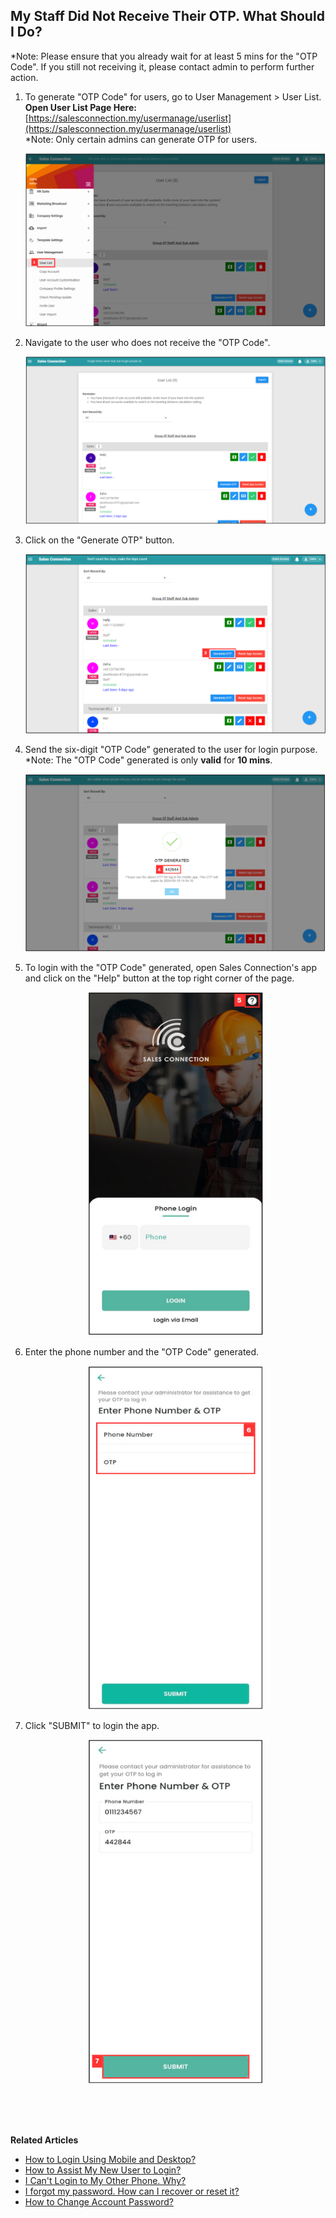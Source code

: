 ## My Staff Did Not Receive Their OTP. What Should I Do?

*Note: Please ensure that you already wait for at least 5 mins for the "OTP Code". If you still not receiving it, please contact admin to perform further action.

  1. To generate "OTP Code" for users, go to User Management > User List.<br>
     **Open User List Page Here:** [https://salesconnection.my/usermanage/userlist](https://salesconnection.my/usermanage/userlist)<br>
     *Note: Only certain admins can generate OTP for users.

     <p align="center">
       <img src="img/User_List.png" alt="User List">
     </p>
  
  2. Navigate to the user who does not receive the "OTP Code".<br>

     <p align="center">
       <img src="img/User_in_User_List.png" alt="User in User List">
     </p>

  3. Click on the "Generate OTP" button.<br>

     <p align="center">
       <img src="img/Generate_OTP_Button.png" alt="Generate OTP Button">
     </p>

  4. Send the six-digit "OTP Code" generated to the user for login purpose.<br>
     *Note: The "OTP Code" generated is only **valid** for **10 mins**.

     <p align="center">
       <img src="img/OTP_Generated.png" alt="OTP Generated">
     </p>

  5. To login with the "OTP Code" generated, open Sales Connection's app and click on the "Help" button at the top right corner of the page.<br>

     <p align="center">
       <img src="img/Help_Button_Mobile.png" alt="Help Button Mobile" width="280" height="550">
     </p>

  6. Enter the phone number and the "OTP Code" generated.<br>

     <p align="center">
       <img src="img/Enter_Phone_OTP.png" alt="Enter Phone OTP" width="280" height="550">
     </p>

  7. Click "SUBMIT" to login the app.<br>

     <p align="center">
       <img src="img/Submit_To_Login.png" alt="Submit To Login" width="280" height="550">
     </p>
     <br><br><br>

**Related Articles**<br>
- [How to Login Using Mobile and Desktop?](Login.md)
- [How to Assist My New User to Login?](New_User_Login.md)
- [I Can't Login to My Other Phone. Why?](IMEI.md)
- [I forgot my password. How can I recover or reset it?](Forgot_Password.md)
- [How to Change Account Password?](Change_Account_Password.md)
